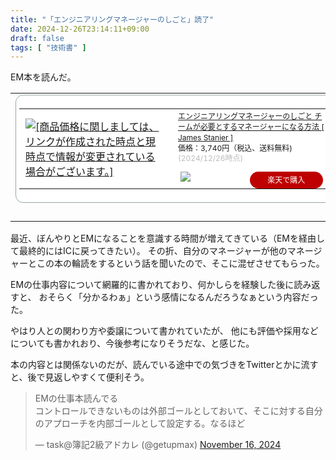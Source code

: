 ```yaml
---
title: "「エンジニアリングマネージャーのしごと」読了"
date: 2024-12-26T23:14:11+09:00
draft: false
tags: [ "技術書" ]
---
```


EM本を読んだ。

<table border="0" cellpadding="0" cellspacing="0"><tr><td><div style="border:1px solid #95a5a6;border-radius:.75rem;background-color:#FFFFFF;width:504px;margin:0px;padding:5px;text-align:center;overflow:hidden;"><table><tr><td style="width:240px"><a href="https://hb.afl.rakuten.co.jp/ichiba/2c4e7c40.9ea290f6.2c4e7c41.04aec2a1/?pc=https%3A%2F%2Fitem.rakuten.co.jp%2Fbook%2F17214109%2F&link_type=picttext&ut=eyJwYWdlIjoiaXRlbSIsInR5cGUiOiJwaWN0dGV4dCIsInNpemUiOiIyNDB4MjQwIiwibmFtIjoxLCJuYW1wIjoicmlnaHQiLCJjb20iOjEsImNvbXAiOiJkb3duIiwicHJpY2UiOjEsImJvciI6MSwiY29sIjoxLCJiYnRuIjoxLCJwcm9kIjowLCJhbXAiOmZhbHNlfQ%3D%3D" target="_blank" rel="nofollow sponsored noopener" style="word-wrap:break-word;"><img src="https://hbb.afl.rakuten.co.jp/hgb/2c4e7c40.9ea290f6.2c4e7c41.04aec2a1/?me_id=1213310&item_id=20715820&pc=https%3A%2F%2Fthumbnail.image.rakuten.co.jp%2F%400_mall%2Fbook%2Fcabinet%2F9946%2F9784873119946_1_2.jpg%3F_ex%3D240x240&s=240x240&t=picttext" border="0" style="margin:2px" alt="[商品価格に関しましては、リンクが作成された時点と現時点で情報が変更されている場合がございます。]" title="[商品価格に関しましては、リンクが作成された時点と現時点で情報が変更されている場合がございます。]"></a></td><td style="vertical-align:top;width:248px;display: block;"><p style="font-size:12px;line-height:1.4em;text-align:left;margin:0px;padding:2px 6px;word-wrap:break-word"><a href="https://hb.afl.rakuten.co.jp/ichiba/2c4e7c40.9ea290f6.2c4e7c41.04aec2a1/?pc=https%3A%2F%2Fitem.rakuten.co.jp%2Fbook%2F17214109%2F&link_type=picttext&ut=eyJwYWdlIjoiaXRlbSIsInR5cGUiOiJwaWN0dGV4dCIsInNpemUiOiIyNDB4MjQwIiwibmFtIjoxLCJuYW1wIjoicmlnaHQiLCJjb20iOjEsImNvbXAiOiJkb3duIiwicHJpY2UiOjEsImJvciI6MSwiY29sIjoxLCJiYnRuIjoxLCJwcm9kIjowLCJhbXAiOmZhbHNlfQ%3D%3D" target="_blank" rel="nofollow sponsored noopener" style="word-wrap:break-word;">エンジニアリングマネージャーのしごと チームが必要とするマネージャーになる方法 [ James Stanier ]</a><br><span >価格：3,740円（税込、送料無料)</span> <span style="color:#BBB">(2024/12/26時点)</span></p><div style="margin:10px;"><a href="https://hb.afl.rakuten.co.jp/ichiba/2c4e7c40.9ea290f6.2c4e7c41.04aec2a1/?pc=https%3A%2F%2Fitem.rakuten.co.jp%2Fbook%2F17214109%2F&link_type=picttext&ut=eyJwYWdlIjoiaXRlbSIsInR5cGUiOiJwaWN0dGV4dCIsInNpemUiOiIyNDB4MjQwIiwibmFtIjoxLCJuYW1wIjoicmlnaHQiLCJjb20iOjEsImNvbXAiOiJkb3duIiwicHJpY2UiOjEsImJvciI6MSwiY29sIjoxLCJiYnRuIjoxLCJwcm9kIjowLCJhbXAiOmZhbHNlfQ%3D%3D" target="_blank" rel="nofollow sponsored noopener" style="word-wrap:break-word;"><img src="https://static.affiliate.rakuten.co.jp/makelink/rl.svg" style="float:left;max-height:27px;width:auto;margin-top:0" ></a><a href="https://hb.afl.rakuten.co.jp/ichiba/2c4e7c40.9ea290f6.2c4e7c41.04aec2a1/?pc=https%3A%2F%2Fitem.rakuten.co.jp%2Fbook%2F17214109%2F%3Fscid%3Daf_pc_bbtn&link_type=picttext&ut=eyJwYWdlIjoiaXRlbSIsInR5cGUiOiJwaWN0dGV4dCIsInNpemUiOiIyNDB4MjQwIiwibmFtIjoxLCJuYW1wIjoicmlnaHQiLCJjb20iOjEsImNvbXAiOiJkb3duIiwicHJpY2UiOjEsImJvciI6MSwiY29sIjoxLCJiYnRuIjoxLCJwcm9kIjowLCJhbXAiOmZhbHNlfQ==" target="_blank" rel="nofollow sponsored noopener" style="word-wrap:break-word;"><div style="float:right;width:41%;height:27px;background-color:#bf0000;color:#fff!important;font-size:12px;font-weight:500;line-height:27px;margin-left:1px;padding: 0 12px;border-radius:16px;cursor:pointer;text-align:center;"> 楽天で購入 </div></a></div></td></tr></table></div><br><p style="color:#000000;font-size:12px;line-height:1.4em;margin:5px;word-wrap:break-word"></p></td></tr></table>

最近、ぼんやりとEMになることを意識する時間が増えてきている（EMを経由して最終的にはICに戻ってきたい）。
その折、自分のマネージャーが他のマネージャーとこの本の輪読をするという話を聞いたので、そこに混ぜさせてもらった。

EMの仕事内容について網羅的に書かれており、何かしらを経験した後に読み返すと、
おそらく「分かるわぁ」という感情になるんだろうなぁという内容だった。

やはり人との関わり方や委譲について書かれていたが、
他にも評価や採用などについても書かれおり、今後参考になりそうだな、と感じた。

本の内容とは関係ないのだが、読んでいる途中での気づきをTwitterとかに流すと、後で見返しやすくて便利そう。

<blockquote class="twitter-tweet"><p lang="ja" dir="ltr">EMの仕事本読んでる<br>コントロールできないものは外部ゴールとしておいて、そこに対する自分のアプローチを内部ゴールとして設定する。なるほど</p>&mdash; task@簿記2級アドカレ (@getupmax) <a href="https://twitter.com/getupmax/status/1857648205862941088?ref_src=twsrc%5Etfw">November 16, 2024</a></blockquote> <script async src="https://platform.twitter.com/widgets.js" charset="utf-8"></script>
